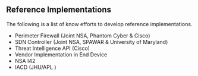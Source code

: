 ## Reference Implementations
The following is a list of know efforts to develop reference implementations.

- Perimeter Firewall (Joint NSA, Phantom Cyber & Cisco)
- SDN Controller (Joint NSA, SPAWAR & University of Maryland)
- Threat Intelligence API (Cisco)
- Vendor Implementation in End Device
- NSA I42
- IACD (JHU/APL )
